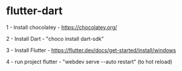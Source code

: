 # flutter-dart

1 - Install chocolatey - https://chocolatey.org/

2 - Install Dart - "choco install dart-sdk"

3 - Install Flutter - https://flutter.dev/docs/get-started/install/windows

4 - run project flutter - "webdev serve --auto restart" (to hot reload)
